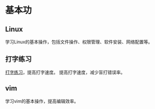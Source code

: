 # 基本功

## Linux

学习Linux的基本操作，包括文件操作、权限管理、软件安装、网络配置等。

## 打字练习
[打字练习](https://www.typingclub.com/)，提高打字速度。
提高打字速度，减少盲打错误率。

## vim

学习vim的基本操作，提高编辑效率。
